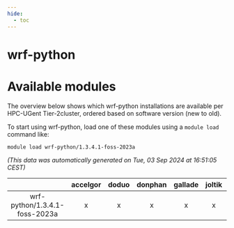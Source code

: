 ```yaml
---
hide:
  - toc
---
```


wrf-python
==========

# Available modules


The overview below shows which wrf-python installations are available per HPC-UGent Tier-2cluster, ordered based on software version (new to old).

To start using wrf-python, load one of these modules using a `module load` command like:

```shell
module load wrf-python/1.3.4.1-foss-2023a
```

*(This data was automatically generated on Tue, 03 Sep 2024 at 16:51:05 CEST)*  

| |accelgor|doduo|donphan|gallade|joltik|shinx|skitty|
| :---: | :---: | :---: | :---: | :---: | :---: | :---: | :---: |
|wrf-python/1.3.4.1-foss-2023a|x|x|x|x|x|-|x|
